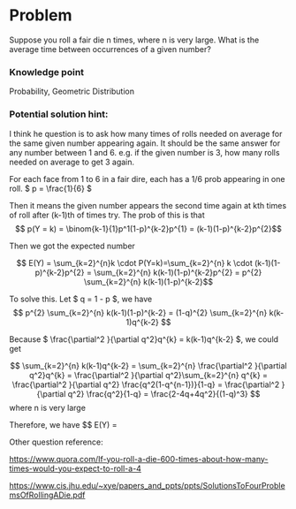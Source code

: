 # Problem

 Suppose you roll a fair die n times, where n is very large. What is the average time between occurrences of a given number?


### Knowledge point
Probability, Geometric Distribution

### Potential solution hint:

I think he question is to ask how many times of rolls needed on average for the same given number appearing again. It should be the same answer for any number between 1 and 6. 
e.g. if the given number is 3, how many rolls needed on average to get 3 again.


For each face from 1 to 6 in a fair dire, each has a 1/6 prob appearing in one roll.
$ p = \frac{1}{6} $

Then it means the given number appears the second time again at kth times of roll  after (k-1)th of times try.
The prob of this is that
 $$ p(Y = k) = \binom{k-1}{1}p^1(1-p)^{k-2}p^{1} = (k-1)(1-p)^{k-2}p^{2}$$

Then we got the expected number 

$$ E(Y) = \sum_{k=2}^{n}k \cdot P(Y=k)=\sum_{k=2}^{n} k \cdot (k-1)(1-p)^{k-2}p^{2} = \sum_{k=2}^{n} k(k-1)(1-p)^{k-2}p^{2} = p^{2} \sum_{k=2}^{n} k(k-1)(1-p)^{k-2}$$

To solve this.
Let $ q = 1 - p $, 
we have 
$$ p^{2} \sum_{k=2}^{n} k(k-1)(1-p)^{k-2} = (1-q)^{2} \sum_{k=2}^{n} k(k-1)q^{k-2} $$

Because $ \frac{\partial^2 }{\partial q^2}q^{k} =  k(k-1)q^{k-2} $, we could get


$$ \sum_{k=2}^{n} k(k-1)q^{k-2} = \sum_{k=2}^{n}  \frac{\partial^2 }{\partial q^2}q^{k} = \frac{\partial^2 }{\partial q^2}\sum_{k=2}^{n} q^{k}  = \frac{\partial^2 }{\partial q^2} \frac{q^2(1-q^{n-1})}{1-q} = \frac{\partial^2 }{\partial q^2} \frac{q^2}{1-q} = \frac{2-4q+4q^2}{(1-q)^3}  $$  where n is very large

Therefore, we have 
$$ E(Y) = 

Other question reference:

https://www.quora.com/If-you-roll-a-die-600-times-about-how-many-times-would-you-expect-to-roll-a-4

https://www.cis.jhu.edu/~xye/papers_and_ppts/ppts/SolutionsToFourProblemsOfRollingADie.pdf